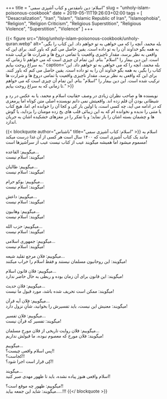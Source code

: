 +++
title = "اسلام: دین نامقدس و کتاب آشپزی سمی"
slug = "unholy-islam-poisonous-cookbook"
date = 2019-05-11T19:26:03+02:00
tags = [ "Desacralization", "Iran", "Islam", "Islamic Republic of Iran", "Islamophobia", "Religion", "Religion Criticism", "Religious Superstition", "Religious Violence", "Superstition", "Violence" ]
+++

{{< figure src="/blog/unholy-islam-poisonous-cookbook/unholy-quran.webp" alt="بله محمد، آنچه را که می خواهی به تو خواهم داد. این کتاب را بگیر، به همه بگو خداوند آن را به تو داده است. یقین حاصل می کنم که باور کنند. برای این که واقعی به نظر برسد، مقدار ناچیزی واقعیت با تمامی دروغ ها و شرارت ها ترکیب شده است. این دین بیمار را \"اسلام\" بنام. این تمام آن چیزی است که می خواهم تا زمانی که به سراغ روحت بیایم." caption="بله محمد، آنچه را که می خواهی به تو خواهم داد. این کتاب را بگیر، به همه بگو خداوند آن را به تو داده است. یقین حاصل می کنم که باور کنند. برای این که واقعی به نظر برسد، مقدار ناچیزی واقعیت با تمامی دروغ ها و شرارت ها ترکیب شده است. این دین بیمار را \"اسلام\" بنام. این تمام آن چیزی است که می خواهم تا زمانی که به سراغ روحت بیایم." >}}

نویسنده ها و صاحب نظران زیادی در وصف حقانیت اسلام و محمد، یا به عکس در رد و شیطانی بودن آن قلم زده اند. واقعیتش نمی دانم نویسنده اصلی متن کوتاه اما پرمغزی که در ادامه می آید، چه کسی است، یا اولین بار کی و کجا آن را خوانده ام. اما، هیچ کتاب یا متنی را ندیده و نخوانده ام که به این زیبائی قلب های یخ زده مومنان را بزداید، یا گوش ها و چشمان بسته اشان را باز نماید؛ و یا تفکر را در مغزهای خشکیده اشان به جریان اندازد.

{{< blockquote author="ناشناس" title="اسلام: كتاب آشپزی سمی" >}}
اسلام به مانند يک كتاب آشپزی است که ۱۴۰۰ سال است هر كسی از آن غذا درست میكند مسموم ميشود اما همیشه میگویند عيب از كتاب نيست عيب از سرآشپزها است!

میگوییم: القاعده...<br />
میگویند: اسلام نیست!

میگوییم: طالبان...<br />
میگویند: اسلام نیست!

میگوییم: بوکو حرام...<br />
میگویند: اسلام نیست!

میگوییم: داعش...<br />
میگویند: اسلام نیست!

میگوییم: وهابیون...<br />
میگویند: اسلام نیست!

میگوییم: حزب الله...<br />
میگویند: اسلام نیست!

میگوییم: جمهوری اسلامی...<br />
میگویند: اسلام نيست!

میگوییم: فلان مرجع تقلید شیعه...<br />
میگویند: این روحانیون مسلمان نیستند و فقط اسلام را خراب میکنند!

میگوییم: فلان قانون اسلام...<br />
میگویند: این قانون برای آن زمان بوده و ربطی به حال حاضر ندارد!

میگوییم: فلان حدیث...<br />
میگویند: ممکن است تحریف شده باشد، مورد قبول ما نیست!

میگوییم: فلان آیه قرآن...<br />
میگویند: معنیش این نیست، باید تفسیرش را بخوانید، شأنِ نزول دارد!

ميگوييم: فلان تفسير...<br />
ميگويند: تفسیر که قرآن نیست!

میگوییم: فلان روایت تاریخی از فلان مورخ مسلمان...<br />
میگویند: فلان مورخ که معصوم نبوده، ما قبولش نداریم!

میگوییم...<br />
پس اسلام واقعی چیست؟!!<br />
کجاست؟!!<br />
کِی قرار است اجرا شود؟!!<br />

میگویند...<br />
اسلام واقعی هنوز پیاده نشده، باید تا ظهور مهدی صبر کنید!

میگوییم: ظهور چه موقع است؟!!<br />
میگویند: شاید این جمعه بیاید.....!!!
{{</ blockquote >}}

<!--more-->
